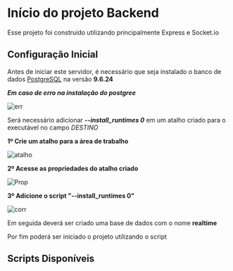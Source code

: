 # Início do projeto Backend

Esse projeto foi construído utilizando principalmente Express e Socket.io

## Configuração Inicial

Antes de iniciar este servidor, é necessário que seja instalado o banco de dados [PostgreSQL](https://www.enterprisedb.com/downloads/postgres-postgresql-downloads) na versão **9.6.24**

***Em caso de erro na instalação do postgree***

![err](https://user-images.githubusercontent.com/45068732/156946654-2a4ec45a-251a-42d7-9d17-3e253b66567c.png)

Será necessário adicionar ***--install_runtimes 0*** em um atalho criado para o executável no campo *DESTINO*

**1º Crie um atalho para a área de trabalho**

![atalho](https://user-images.githubusercontent.com/45068732/156946769-001598ce-31b1-4145-a66c-7e98832e16e2.png)

**2º Acesse as propriedades do atalho criado**

![Prop](https://user-images.githubusercontent.com/45068732/156946798-f47bc6d6-4f52-4a63-9750-c6de402fe6c4.png)

**3º Adicione o script "--install_runtimes 0"**

![corr](https://user-images.githubusercontent.com/45068732/156946870-f698196e-8277-4893-85e9-1e82d26a0f97.png)


Em seguida deverá ser criado uma base de dados com o nome **realtime**

Por fim poderá ser iniciado o projeto utilizando o script

## Scripts Disponíveis

